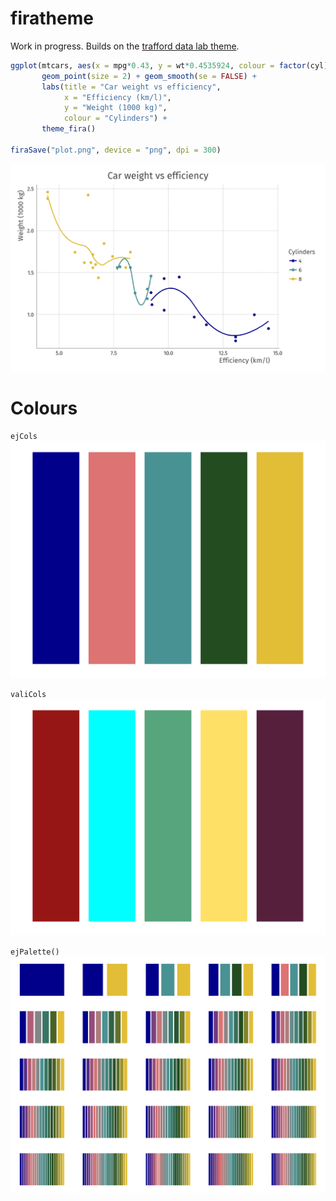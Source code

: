 # firatheme

Work in progress. Builds on the [trafford data lab theme](https://github.com/traffordDataLab/assets/blob/master/theme/ggplot2/theme_lab.R).

```R
ggplot(mtcars, aes(x = mpg*0.43, y = wt*0.4535924, colour = factor(cyl))) +
       geom_point(size = 2) + geom_smooth(se = FALSE) +
       labs(title = "Car weight vs efficiency",
            x = "Efficiency (km/l)",
            y = "Weight (1000 kg)",
            colour = "Cylinders") +
       theme_fira()

firaSave("plot.png", device = "png", dpi = 300)
```
![plt](./img/plot.png)

# Colours

`ejCols`
![col](./img/ejcols.png)

`valiCols`
![val](./img/valicols.png)

`ejPalette()`
![cols](./img/ejpalette.png)
